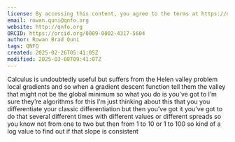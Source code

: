 ```yaml
---
license: By accessing this content, you agree to the terms at https://qnfo.org/LICENSE
email: rowan.quni@qnfo.org
website: http://qnfo.org
ORCID: https://orcid.org/0009-0002-4317-5604
author: Rowan Brad Quni
tags: QNFO
created: 2025-02-26T05:41:05Z
modified: 2025-03-08T09:41:07Z
---
```


Calculus is undoubtedly useful but suffers from the Helen valley problem local gradients and so when a gradient descent function tell them the valley that might not be the global minimum so what you do is you’ve got to I’m sure they’re algorithms for this I’m just thinking about this that you you differentiate your classic differentiation but then you’ve got it you’ve got to do that several different times with different values or different spreads so you know not from one to two but then from 1 to 10 or 1 to 100 so kind of a log value to find out if that slope is consistent
